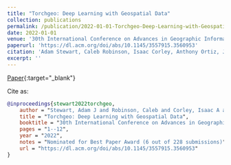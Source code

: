 ```yaml
---
title: "Torchgeo: Deep Learning with Geospatial Data"
collection: publications
permalink: /publication/2022-01-01-Torchgeo-Deep-Learning-with-Geospatial-Data
date: 2022-01-01
venue: '30th International Conference on Advances in Geographic Information Systems (SIGSPATIAL)'
paperurl: 'https://dl.acm.org/doi/abs/10.1145/3557915.3560953'
citation: 'Adam Stewart, Caleb Robinson, Isaac Corley, Anthony Ortiz, Juan Ferres, Arindam Banerjee. &quot;Torchgeo: Deep Learning with Geospatial Data.&quot; 30th International Conference on Advances in Geographic Information Systems (SIGSPATIAL), 2022.'
excerpt: ''
---
```

[Paper](https://dl.acm.org/doi/abs/10.1145/3557915.3560953){:target="_blank"}


Cite as: 
```bibtex
@inproceedings{stewart2022torchgeo,
    author = "Stewart, Adam J and Robinson, Caleb and Corley, Isaac A and Ortiz, Anthony and Ferres, Juan M Lavista and Banerjee, Arindam",
    title = "Torchgeo: Deep Learning with Geospatial Data",
    booktitle = "30th International Conference on Advances in Geographic Information Systems (SIGSPATIAL)",
    pages = "1--12",
    year = "2022",
    notes = "Nominated for Best Paper Award (6 out of 228 submissions)",
    url = "https://dl.acm.org/doi/abs/10.1145/3557915.3560953"
}
```